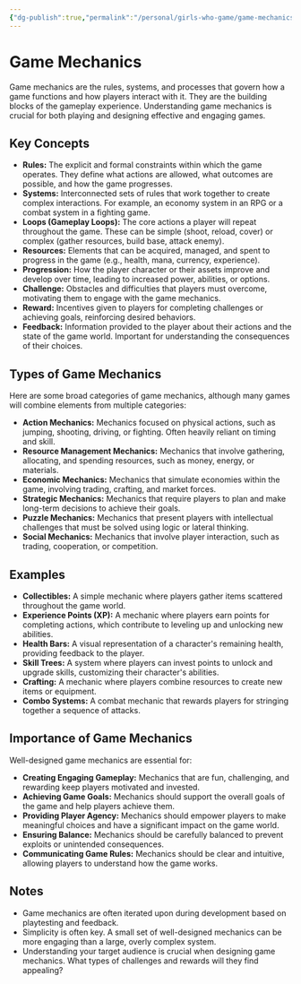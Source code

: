 ```yaml
---
{"dg-publish":true,"permalink":"/personal/girls-who-game/game-mechanics/","dgPassFrontmatter":true}
---
```



# Game Mechanics

Game mechanics are the rules, systems, and processes that govern how a game functions and how players interact with it. They are the building blocks of the gameplay experience. Understanding game mechanics is crucial for both playing and designing effective and engaging games.

## Key Concepts

*   **Rules:** The explicit and formal constraints within which the game operates. They define what actions are allowed, what outcomes are possible, and how the game progresses.
*   **Systems:** Interconnected sets of rules that work together to create complex interactions.  For example, an economy system in an RPG or a combat system in a fighting game.
*   **Loops (Gameplay Loops):**  The core actions a player will repeat throughout the game. These can be simple (shoot, reload, cover) or complex (gather resources, build base, attack enemy).
*   **Resources:**  Elements that can be acquired, managed, and spent to progress in the game (e.g., health, mana, currency, experience).
*   **Progression:**  How the player character or their assets improve and develop over time, leading to increased power, abilities, or options.
*   **Challenge:**  Obstacles and difficulties that players must overcome, motivating them to engage with the game mechanics.
*   **Reward:**  Incentives given to players for completing challenges or achieving goals, reinforcing desired behaviors.
*   **Feedback:**  Information provided to the player about their actions and the state of the game world.  Important for understanding the consequences of their choices.

## Types of Game Mechanics

Here are some broad categories of game mechanics, although many games will combine elements from multiple categories:

*   **Action Mechanics:** Mechanics focused on physical actions, such as jumping, shooting, driving, or fighting. Often heavily reliant on timing and skill.
*   **Resource Management Mechanics:** Mechanics that involve gathering, allocating, and spending resources, such as money, energy, or materials.
*   **Economic Mechanics:** Mechanics that simulate economies within the game, involving trading, crafting, and market forces.
*   **Strategic Mechanics:** Mechanics that require players to plan and make long-term decisions to achieve their goals.
*   **Puzzle Mechanics:** Mechanics that present players with intellectual challenges that must be solved using logic or lateral thinking.
*   **Social Mechanics:** Mechanics that involve player interaction, such as trading, cooperation, or competition.

## Examples

*   **Collectibles:** A simple mechanic where players gather items scattered throughout the game world.
*   **Experience Points (XP):** A mechanic where players earn points for completing actions, which contribute to leveling up and unlocking new abilities.
*   **Health Bars:** A visual representation of a character's remaining health, providing feedback to the player.
*   **Skill Trees:** A system where players can invest points to unlock and upgrade skills, customizing their character's abilities.
*   **Crafting:** A mechanic where players combine resources to create new items or equipment.
*   **Combo Systems:** A combat mechanic that rewards players for stringing together a sequence of attacks.

## Importance of Game Mechanics

Well-designed game mechanics are essential for:

*   **Creating Engaging Gameplay:** Mechanics that are fun, challenging, and rewarding keep players motivated and invested.
*   **Achieving Game Goals:** Mechanics should support the overall goals of the game and help players achieve them.
*   **Providing Player Agency:** Mechanics should empower players to make meaningful choices and have a significant impact on the game world.
*   **Ensuring Balance:** Mechanics should be carefully balanced to prevent exploits or unintended consequences.
*   **Communicating Game Rules:** Mechanics should be clear and intuitive, allowing players to understand how the game works.

## Notes

*   Game mechanics are often iterated upon during development based on playtesting and feedback.
*   Simplicity is often key.  A small set of well-designed mechanics can be more engaging than a large, overly complex system.
*   Understanding your target audience is crucial when designing game mechanics.  What types of challenges and rewards will they find appealing?
